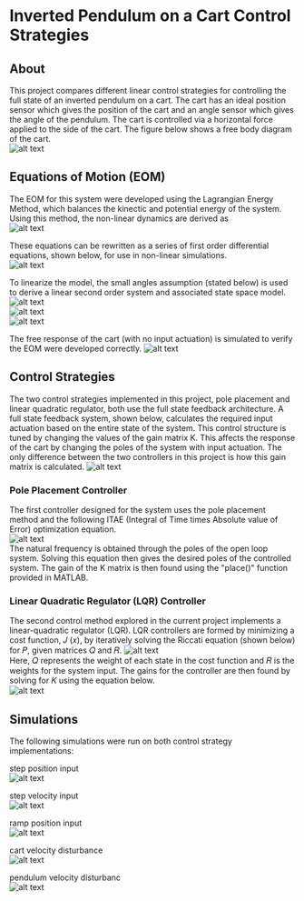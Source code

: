 # Inverted Pendulum on a Cart Control Strategies
## About
This project compares different linear control strategies for controlling the full state of an inverted pendulum on a cart.  The cart has an ideal position sensor which gives the position of the cart and an angle sensor which gives the angle of the pendulum.  The cart is controlled via a horizontal force applied to the side of the cart.  The figure below shows a free body diagram of the cart.  
![alt text](https://github.com/cjbagwell/inverted-pendulum-control/blob/main/media/inverted_pendulum_fbd.png)

## Equations of Motion (EOM)
The EOM for this system were developed using the Lagrangian Energy Method, which balances the kinectic and potential energy of the system.  Using this method, the non-linear dynamics are derived as  
![alt text](https://github.com/cjbagwell/inverted-pendulum-control/blob/main/media/Second_Order_Nonlinear_EOM.png)  
  
These equations can be rewritten as a series of first order differential equations, shown below, for use in non-linear simulations.  
![alt text](https://github.com/cjbagwell/inverted-pendulum-control/blob/main/media/First_Order_Nonlinear_EOM.png)  
  
To linearize the model, the small angles assumption (stated below) is used to derive a linear second order system and associated state space model.  
![alt text](https://github.com/cjbagwell/inverted-pendulum-control/blob/main/media/Small_Angles_Assumption.png)  
![alt text](https://github.com/cjbagwell/inverted-pendulum-control/blob/main/media/Second_Order_Linear_EOM.png)  
![alt text](https://github.com/cjbagwell/inverted-pendulum-control/blob/main/media/State_Space_Equations.png)  

The free response of the cart (with no input actuation) is simulated to verify the EOM were developed correctly.
![alt text](https://github.com/cjbagwell/inverted-pendulum-control/blob/main/media/inverted-pendulum-free-response.gif)

## Control Strategies
The two control strategies implemented in this project, pole placement and linear quadratic regulator, both use the full state feedback architecture.
A full state feedback system, shown below, calculates the required input actuation based on the entire state of the system.  This control structure is tuned by changing the values of the gain matrix K.  This affects the response of the cart by changing the poles of the system with input actuation.  The only difference between the two controllers in this project is how this gain matrix is calculated.
![alt text](https://github.com/cjbagwell/inverted-pendulum-control/blob/main/media/Simulink_Model.png)  

### Pole Placement Controller  
The first controller designed for the system uses the pole placement method and the following ITAE (Integral of Time times Absolute value of Error) optimization equation.  
![alt text](https://github.com/cjbagwell/inverted-pendulum-control/blob/main/media/ITAE_Optimization_Equation.png)  
The natural frequency is obtained through the poles of the open loop system.  Solving this equation then gives the desired poles of the controlled system.  The gain of the K matrix is then found using the "place()" function provided in MATLAB.

### Linear Quadratic Regulator (LQR) Controller
The second control method explored in the current project implements a linear-quadratic regulator (LQR). LQR controllers are formed by minimizing a cost function, 𝐽 (𝑥), by iteratively solving the Riccati equation (shown below) for 𝑃, given matrices 𝑄 and 𝑅.
![alt text](https://github.com/cjbagwell/inverted-pendulum-control/blob/main/media/QR_Cost_Function.png)  
Here, 𝑄 represents the weight of each state in the cost function and 𝑅 is the weights for the system input. The gains for the controller are then found by solving for 𝐾 using the equation below.  
![alt text](https://github.com/cjbagwell/inverted-pendulum-control/blob/main/media/QR_Gain_Equation.png)  

## Simulations
The following simulations were run on both control strategy implementations:  
  
step position input  
![alt text](https://github.com/cjbagwell/inverted-pendulum-control/blob/main/media/PP_vs_QR_Position_Step_Response.gif)  
  
step velocity input  
![alt text](https://github.com/cjbagwell/inverted-pendulum-control/blob/main/media/PP_vs_QR_Velocity_Step_Response.gif)  
  
ramp position input   
![alt text](https://github.com/cjbagwell/inverted-pendulum-control/blob/main/media/PP_vs_QR_Position_Ramp_Response.gif)  
  
cart velocity disturbance  
![alt text](https://github.com/cjbagwell/inverted-pendulum-control/blob/main/media/PP_vs_QR_Cart_Velocity_Disturbance.gif)  
  
pendulum velocity disturbanc     
![alt text](https://github.com/cjbagwell/inverted-pendulum-control/blob/main/media/PP_vs_QR_Pendulum_Velocity_Disturbance.gif)  
